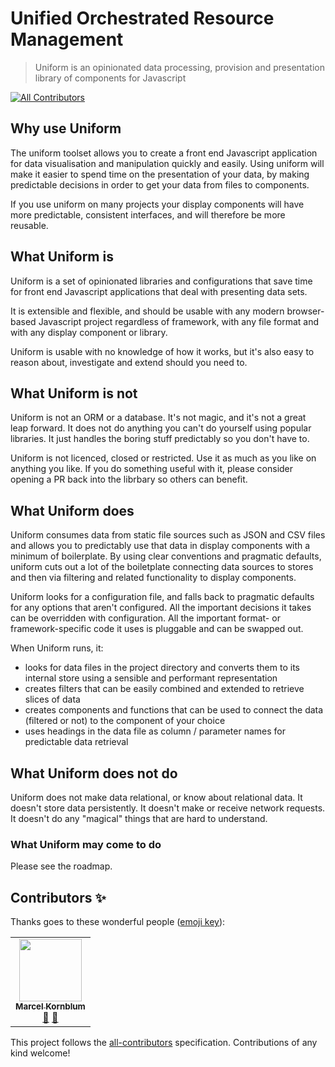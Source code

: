 # Unified Orchestrated Resource Management

> Uniform is an opinionated data processing, provision and presentation library of components for Javascript

<!-- ALL-CONTRIBUTORS-BADGE:START - Do not remove or modify this section -->
[![All Contributors](https://img.shields.io/badge/all_contributors-1-orange.svg?style=flat-square)](#contributors-)
<!-- ALL-CONTRIBUTORS-BADGE:END -->

## Why use Uniform

The uniform toolset allows you to create a front end Javascript application for data visualisation and manipulation quickly and easily. Using uniform will make it easier to spend time on the presentation of your data, by making predictable decisions in order to get your data from files to components.

If you use uniform on many projects your display components will have more predictable, consistent interfaces, and will therefore be more reusable.

## What Uniform is

Uniform is a set of opinionated libraries and configurations that save time for front end Javascript applications that deal with presenting data sets. 

It is extensible and flexible, and should be usable with any modern browser-based Javascript project regardless of framework, with any file format and with any display component or library.

Uniform is usable with no knowledge of how it works, but it's also easy to reason about, investigate and extend should you need to.

## What Uniform is not

Uniform is not an ORM or a database. It's not magic, and it's not a great leap forward. It does not do anything you can't do yourself using popular libraries. It just handles the boring stuff predictably so you don't have to.

Uniform is not licenced, closed or restricted. Use it as much as you like on anything you like. If you do something useful with it, please consider opening a PR back into the librbary so others can benefit.

## What Uniform does

Uniform consumes data from static file sources such as JSON and CSV files and allows you to predictably use that data in display components with a minimum of boilerplate. By using clear conventions and pragmatic defaults, uniform cuts out a lot of the boiletplate connecting data sources to stores and then via filtering and related functionality to display components.

Uniform looks for a configuration file, and falls back to pragmatic defaults for any options that aren't configured. All the important decisions it takes can be overridden with configuration. All the important format- or framework-specific code it uses is pluggable and can be swapped out.

When Uniform runs, it:
  * looks for data files in the project directory and converts them to its internal store using a sensible and performant representation
  * creates filters that can be easily combined and extended to retrieve slices of data
  * creates components and functions that can be used to connect the data (filtered or not) to the component of your choice
  * uses headings in the data file as column / parameter names for predictable data retrieval

## What Uniform does not do

Uniform does not make data relational, or know about relational data. It doesn't store data persistently. It doesn't make or receive network requests. It doesn't do any "magical" things that are hard to understand.

### What Uniform may come to do

Please see the roadmap.

## Contributors ✨

Thanks goes to these wonderful people ([emoji key](https://allcontributors.org/docs/en/emoji-key)):

<!-- ALL-CONTRIBUTORS-LIST:START - Do not remove or modify this section -->
<!-- prettier-ignore-start -->
<!-- markdownlint-disable -->
<table>
  <tr>
    <td align="center"><a href="http://www.marcelkornblum.com"><img src="https://avatars1.githubusercontent.com/u/1162347?v=4" width="100px;" alt=""/><br /><sub><b>Marcel Kornblum</b></sub></a><br /><a href="https://github.com/signal-noise/datasupply/commits?author=marcelkornblum" title="Documentation">📖</a> <a href="#ideas-marcelkornblum" title="Ideas, Planning, & Feedback">🤔</a></td>
  </tr>
</table>

<!-- markdownlint-enable -->
<!-- prettier-ignore-end -->
<!-- ALL-CONTRIBUTORS-LIST:END -->

This project follows the [all-contributors](https://github.com/all-contributors/all-contributors) specification. Contributions of any kind welcome!
